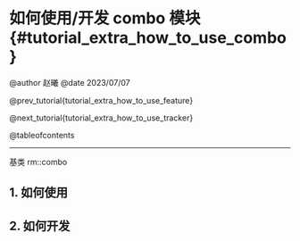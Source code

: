 如何使用/开发 combo 模块 {#tutorial_extra_how_to_use_combo}
============

@author 赵曦
@date 2023/07/07

@prev_tutorial{tutorial_extra_how_to_use_feature}

@next_tutorial{tutorial_extra_how_to_use_tracker}

@tableofcontents

------

基类 rm::combo

## 1. 如何使用



## 2. 如何开发



